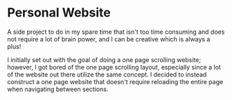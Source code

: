 # Personal Website

A side project to do in my spare time that isn't too time consuming and does not require a lot of brain power, and I can be creative which is always a plus!

I initially set out with the goal of doing a one page scrolling website; however, I got bored of the one page scrolling layout, especially since a lot of the website out there utilize the same concept. I decided to instead construct a one page website that doesn't require reloading the entire page when navigating between sections. 